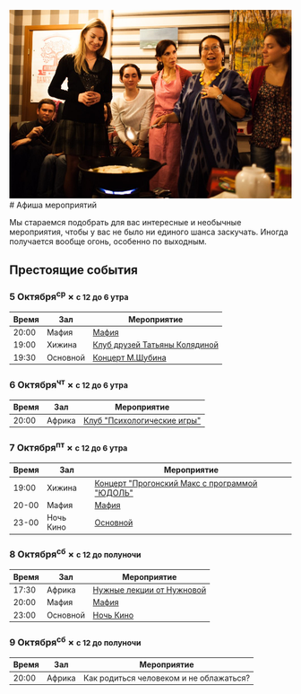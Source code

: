 ![](/assets/-lGx_mSYpPQ.jpg)# Афиша мероприятий

Мы стараемся подобрать для вас интересные и необычные мероприятия, чтобы у вас не было ни единого шанса заскучать. Иногда получается вообще огонь, особенно по выходным.

## Престоящие события

### 5 Октября<sup class="small">ср</sup> &times; <small>с 12 до 6 утра</small>

| Время | Зал                             | Мероприятие                |
| ------| ------------------------------- | -------------------------- |
| 20:00 | Мафия |[Мафия](vk.com/tompsonmaf)|
| 19:00 | Хижина |  [Клуб друзей Татьяны Колядиной](vk.com/belly_yoga_friends)    |
| 19:30 | Основной | [Концерт М.Шубина](vk.com/event129818109) |


### 6 Октября<sup class="small">чт</sup> &times; <small>с 12 до 6 утра</small>

| Время | Зал                             | Мероприятие                |
| ------| ------------------------------- | -------------------------- |
| 20:00 |Африка |[Клуб "Психологические игры"](https://vk.com/person_game_1115)|


### 7 Октября<sup class="small">пт</sup> &times; <small>с 12 до 6 утра</small>

| Время | Зал                             | Мероприятие                |
| ------| ------------------------------- | -------------------------- |
| 19:00 | Хижина |[Концерт "Прогонский Макс с программой "ЮДОЛЬ"](https://vk.com/spbprogonsky)|
| 20-00 | Мафия |[Мафия](vk.com/tompsonmaf)|
| 23-00 | Ночь Кино |[Основной](https://vk.com/fdfp_23plus)|



### 8 Октября<sup class="small">сб</sup> &times; <small>с 12 до полуночи</small>

| Время | Зал                             | Мероприятие                |
| ------| ------------------------------- | -------------------------- |
| 17:30 | Африка |[Нужные лекции от Нужновой](vk.com/event129735546)|
| 20:00 | Мафия |[Мафия](vk.com/tompsonmaf)|
| 23:00 | Основной |[Ночь Кино](https://vk.com/fdfp_23plus)|

### 9 Октября<sup class="small">сб</sup> &times; <small>с 12 до полуночи</small>

| Время | Зал                             | Мероприятие                |
| ------| ------------------------------- | -------------------------- |
| 20:00 | Африка |Как родиться человеком и не облажаться?|

